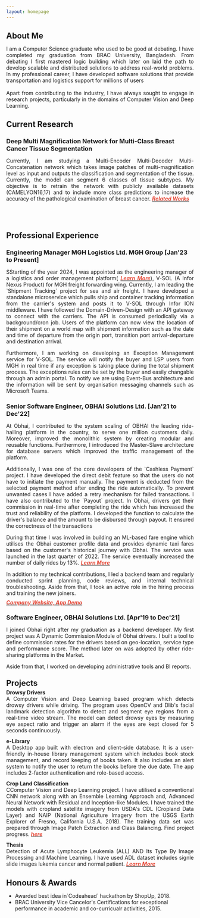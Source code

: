 ```yaml
---
layout: homepage
---
```

<h2 class="h2-color" style="margin-bottom:4px;"> About Me</h2>
<p class="par-color" style="text-align: justify">I am a Computer Science graduate who used to be good at debating. I have completed my graduation from BRAC University, Bangladesh. From debating I first mastered logic building which later on laid the path to develop scalable and distributed solutions to address real-world problems. In my professional career, I have developed software solutions that provide transportation and logistics support for millions of users
<br><br>
Apart from contributing to the industry, I have always sought to engage in research projects, particularly in the domains of Computer Vision and Deep Learning.
 </p>

<!-- <h2 class="h2-color" style="margin-bottom:4px"> Research Interests </h2> -->

<!-- <ul>
  <li class="par-color">Software Engineering</li>
  <li class="par-color">Human Computer Interaction</li>
  <li class="par-color">High Performance Computing</li>
</ul> -->


<h2 class="h2-color" style="margin-bottom:4px"> Current Research </h2>
<h3 class="h2-color" style="margin-bottom:3px"> Deep Multi Magnification Network for Multi-Class Breast Cancer Tissue Segmentation</h3>
<p class="par-color" style="text-align: justify">Currently, I am studying a Multi-Encoder Multi-Decoder Multi-Concatenation network which takes image patches of multi-magnification level as input and outputs the classification and segmentation of the tissue. Currently, the model can segment 6 classes of tissue subtypes. My objective is to retrain the network with publicly available datasets (CAMELYON16,17) and to include more class predictions to increase the accuracy of the pathological examination of breast cancer.
 <strong><a href="https://doi.org/10.1016/j.compmedimag.2021.101866"><i style="color:#e74d3c">Related Works</i></a></strong>

<br><br>



<h2 class="h2-color"  style="margin-bottom:8px">Professional Experience</h2>
<h3 class="h2-color" style="margin-bottom:8px">Engineering Manager MGH Logistics Ltd. MGH Group [Jan'23 to Present]</h3>
<p class="par-color" style="margin-bottom:8px; text-align: justify;">SStarting of the year 2024, I was appointed as the engineering manager of a logistics and order management platform( <strong><a href="https://drive.google.com/file/d/1nhzC6554nGKg1rjZufO3UVJvUGfPqoj9/view?usp=sharing"><i style="color:#e74d3c">Learn More</i></a></strong>), V-SOL (A Infor Nexus Product) for MGH freight forwarding wing. Currently, I am leading the `Shipment Tracking` project for sea and air freight. I have developed a standalone microservice which pulls ship and container tracking information from the carrier's system and posts it to V-SOL through Infor ION middleware. I have followed the Domain-Driven-Design with an API gateway to connect with the carriers. The API is consumed periodically via a background/cron job. Users of the platform can now view the location of their shipment on a world map with shipment information such as the date and time of departure from the origin port, transition port arrival-departure and destination arrival. </p>

<p class="par-color" style="margin-bottom:22px; text-align: justify;">
Furthermore, I am working on developing an Exception Management service for V-SOL. The service will notify the buyer and LSP users from MGH in real time if any exception is taking place during the total shipment process. The exceptions rules can be set by the buyer and easily changable through an admin portal. To notify we are using Event-Bus architecture and the information will be sent by organisation messaging channels such as Microsoft Teams.</p>



<h3 class="h2-color" style="margin-bottom:8px">Senior Software Engineer, OBHAI Solutions Ltd. [Jan'21 to Dec'22]</h3>
<p class="par-color" style="margin-bottom:8px; text-align: justify;">At Obhai, I contributed to the system scaling of OBHAI the leading ride-hailing platform in the country, to serve one million customers daily. Moreover, improved the monolithic system by creating modular and reusable functions. Furthermore, I introduced the Master-Slave architecture for database servers which improved the traffic management of the platform.</p>

<p class="par-color" style="margin-bottom:8px; text-align: justify;">
Additionally, I was one of the core developers of the `Cashless Payment` project. I have developed the direct debit feature so that the users do not have to initiate the payment manually. The payment is deducted from the selected payment method after ending the ride automatically. To prevent unwanted cases I have added a retry mechanism for failed transactions. I have also contributed to the `Payout` project. In Obhai, drivers get their commission in real-time after completing the ride which has increased the trust and reliability of the platform. I developed the function to calculate the driver's balance and the amount to be disbursed through payout. It ensured the correctness of the transactions</p>

<p class="par-color" style="margin-bottom:8px; text-align: justify;">
During that time I was involved in building an ML-based fare engine which utilises the Obhai customer profile data and provides dynamic taxi fares based on the customer's historical journey with Obhai. The service was launched in the last quarter of 2022. The service eventually increased the number of daily rides by 13%.  <strong><a href="https://big-ball-477.notion.site/Real-Time-Fare-Prediction-Model-186a0571a31b4fd8993b049f04704356?pvs=4"><i style="color:#e74d3c">Learn More</i></a></strong></p>

<p class="par-color" style="margin-bottom:8px; text-align: justify;">
In addition to my technical contributions, I led a backend team and regularly conducted sprint planning, code reviews, and internal technical troubleshooting. Aside from that, I took an active role in the hiring process and training the new joiners.</p> <strong><a href="http://www.obhai.com"><i style="color:#e74d3c">Company Website, </i></a></strong> <strong><a href="https://drive.google.com/file/d/16vC21IPxDQdZeD3h-70zP2Ezbx2d23h4/view?usp=drive_link"><i style="color:#e74d3c">App Demo</i></a></strong>



<h3 class="h2-color"  style="margin-bottom:8px;">Software Engineer, OBHAI Solutions Ltd. [Apr'19 to Dec'21]</h3> 
<p class="par-color" style="margin-bottom:8px; text-align: justify;">I joined Obhai right after my graduation as a backend developer. My first project was A Dynamic Commission Module of Obhai drivers. I built a tool to define commission rates for the drivers based on geo-location, service type and performance score. The method later on was adopted by other ride-sharing platforms in the Market.</p>
<p class="par-color" style="margin-bottom:8px; text-align: justify;">
Aside from that, I worked on developing administrative tools and BI reports.</p>

<!-- ## News

- **[Feb 2020]** Our paper about incremental learning is accepted to [CVPR 2020](http://cvpr2020.thecvf.com/).
- **[Feb 2020]** We will host the [ACM Multimedia Asia 2020](https://mmasia2020.org/) conference in Singapore!
- **[Sep 2019]** Our paper about few-shot learning is accepted to [NeurIPS 2019](https://nips.cc/Conferences/2019).
- **[Mar 2019]** Our paper about few-shot learning is accepted to [CVPR 2019](http://cvpr2019.thecvf.com/). -->




<!-- <h2 class="h2-color">Selected Projects</h2> -->
<!-- Projects -->
<h2 class="h2-color" style="margin-top:24px; margin-bottom:4px">Projects</h2>



<h4 class="h2-color" style="margin : 0">Drowsy Drivers</h4>
<p class="par-color" style="margin-top: 0; margin-bottom:12px; text-align: justify;">A Computer Vision and Deep Learning based program which detects drowsy drivers while driving. The program uses OpenCV and Dlib's facial landmark detection algorithm to detect and segment eye regions from a real-time video stream. The model can detect drowsy eyes by measuring eye aspect ratio and trigger an alarm if the eyes are kept closed for 5 seconds continuously.</p>


<h4 class="h2-color" style="margin : 0">e-Library</h4>
<p class="par-color" style="margin-top: 0; text-align: justify; margin-bottom:12px;">A Desktop app built with electron and client-side database. It is a user-friendly in-house library management system which includes book stock management, and record keeping of books taken. It also includes an alert system to notify the user to return the books before the due date. The app includes 2-factor authentication and role-based access.</p>


<h4 class="h2-color" style="margin : 0">Crop Land Classification</h4>
<p class="par-color" style="margin-top: 0; margin-bottom:12px; text-align: justify;">CComputer Vision and Deep Learning project. I have utilised a conventional CNN network along with an Ensemble Learning Approach and, Advanced Neural Network with Residual and Inception-like Modules. I have trained the models with cropland satellite imagery from USDA's CDL (Cropland Data Layer) and NAIP (National Agriculture Imagery from the USGS Earth Explorer of Fresno, California U.S.A. 2018). The training data set was prepared through Image Patch Extraction and Class Balancing. Find project progress. <strong><a href="./assets/pdf/Crop_classification.pdf"><i style="color:#e74d3c">here</i></a></strong></p>

<h4 class="h2-color" style="margin : 0">Thesis</h4>
<p class="par-color" style="margin-top: 0; text-align: justify;">Detection of Acute Lymphocyte Leukemia (ALL) AND Its Type By Image Processing and Machine Learning. I have used ADL dataset includes signle slide images lukemia cancer and normal patient. <strong><a href="./assets/pdf/Thesis_Fall_18.pdf"><i style="color:#e74d3c"> Learn More</i></a></strong></p>


<h2 class="h2-color" style="margin-bottom:4px">Honours & Awards</h2>
  <ul>
    <li class="par-color">Awarded best idea in`Codeahead` hackathon by ShopUp, 2018.</li>
    <li class="par-color">BRAC University Vice Cancelor's Certifications for exceptional performance in academic and co-curricualr activities, 2015.</li>
  </ul>
<!-- ## Selected Talks

- **Learning to Self-Train for Semi-Supervised Few-Shot Classification**
  <br>
  NeurIPS Official Meetups
  <br>
  Beijing, China, December 2019 [[Slides](https://people.mpi-inf.mpg.de/~yaliu/files/learning-to-self-train-slides.pdf)]

- **Multi-Class Incremental Learning**
  <br>
  School of Computer Science and Engineering, Nanyang Technological University
  <br>
  Singapore, July 2019 [[Slides](https://people.mpi-inf.mpg.de/~yaliu/files/multi-class-incremental-learning.pdf)]

- **Meta-Transfer Learning for Few-Shot Learning**
  <br>
  School of Computing, National University of Singapore
  <br>
  Singapore, April 2019 [[Slides](https://people.mpi-inf.mpg.de/~yaliu/files/meta-transfer-learning-slides.pdf)]

## Services

- Co-organizer: [ACM MM Asia 2020](https://mmasia2020.org/).
- Conference Reviewers: [NeurIPS 2020](https://neurips.cc/Conferences/2020), and [CVPR 2020](http://cvpr2020.thecvf.com/).
- Journal Reviewers: [T-PAMI](https://ieeexplore.ieee.org/xpl/RecentIssue.jsp?punumber=34), and [IJCV](https://www.springer.com/journal/11263). -->


<!-- <h2 class="h2-color" style="margin-bottom:4px">Test Scores</h2>
<ul>
  <li class="par-color"><strong>GRE(312)</strong> Quant: 165 | Verbal: 147 | AWA: 3.5</li>
  <li class="par-color"><strong> IELTS(7.5)</strong>Listening: 8 | Reading: 8 | Speaking: 7 | Writing: 7</li>
</ul> -->
